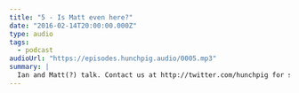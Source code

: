 ```yaml
---
title: "5 - Is Matt even here?"
date: "2016-02-14T20:00:00.000Z"
type: audio
tags:
  - podcast
audioUrl: "https://episodes.hunchpig.audio/0005.mp3"
summary: |
  Ian and Matt(?) talk. Contact us at http://twitter.com/hunchpig for sponsorship opportunities. Our next sponsorship is available for $7!
---
```

